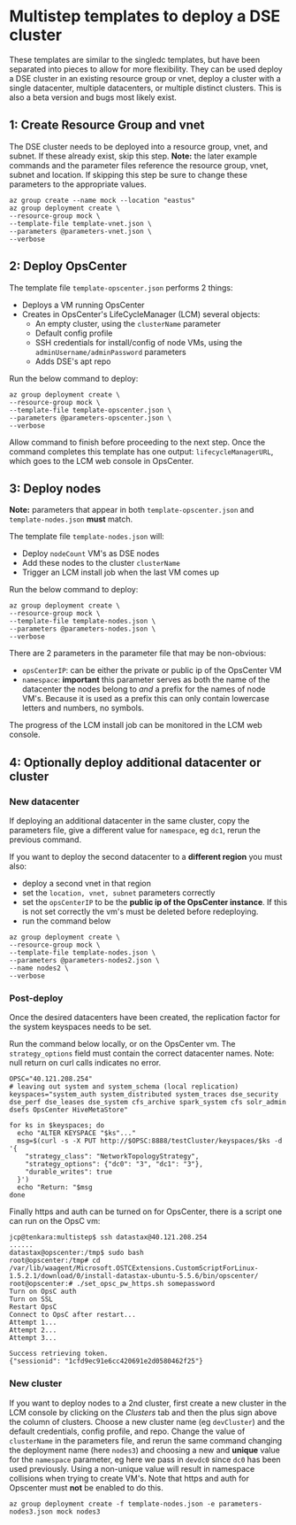 # Multistep templates to deploy a DSE cluster
These templates are similar to the singledc templates, but have been separated into pieces to allow for more flexibility. They can be used deploy a DSE cluster in an existing resource group or vnet, deploy a cluster with a single datacenter, multiple datacenters, or multiple distinct clusters. This is also a beta version and bugs most likely exist.


## 1: Create Resource Group and vnet
The DSE cluster needs to be deployed into a resource group, vnet, and subnet. If these already exist, skip this step. **Note:** the later example commands and the parameter files reference the resource group, vnet, subnet and location. If skipping this step be sure to change these parameters to the appropriate values.
```
az group create --name mock --location "eastus"
az group deployment create \
--resource-group mock \
--template-file template-vnet.json \
--parameters @parameters-vnet.json \
--verbose
```

## 2: Deploy OpsCenter
The template file `template-opscenter.json` performs 2 things:
- Deploys a VM running OpsCenter
- Creates in OpsCenter's LifeCycleManager (LCM) several objects:
  - An empty cluster, using the `clusterName` parameter
  - Default config profile
  - SSH credentials for install/config of node VMs, using the `adminUsername/adminPassword` parameters
  - Adds DSE's apt repo  

Run the below command to deploy:
```
az group deployment create \
--resource-group mock \
--template-file template-opscenter.json \
--parameters @parameters-opscenter.json \
--verbose
```
Allow command to finish before proceeding to the next step. Once the command completes this template has one output: `lifecycleManagerURL`, which goes to the LCM web console in OpsCenter.

## 3: Deploy nodes
**Note:** parameters that appear in both `template-opscenter.json` and `template-nodes.json` **must** match.

The template file `template-nodes.json` will:
- Deploy `nodeCount` VM's as DSE nodes
- Add these nodes to the cluster `clusterName`
- Trigger an LCM install job when the last VM comes up

Run the below command to deploy:
```
az group deployment create \
--resource-group mock \
--template-file template-nodes.json \
--parameters @parameters-nodes.json \
--verbose
```
There are 2 parameters in the parameter file that may be non-obvious:
  - `opsCenterIP`:  can be either the private or public ip of the OpsCenter VM
  - `namespace`:  **important** this parameter serves as both the name of the datacenter the nodes belong to *and* a prefix for the names of node VM's. Because it is used as a prefix this can only contain lowercase letters and numbers, no symbols.

The progress of the LCM install job can be monitored in the LCM web console.

## 4: Optionally deploy additional datacenter or cluster
### New datacenter
If deploying an additional datacenter in the same cluster, copy the parameters file, give a different value for `namespace`, eg `dc1`, rerun the previous command.

If you want to deploy the second datacenter to a **different region** you must also:
- deploy a second vnet in that region
- set the `location, vnet, subnet` parameters correctly
- set the `opsCenterIP` to be the **public ip of the OpsCenter instance**. If this is not set correctly the vm's must be deleted before redeploying.
- run the command below

```
az group deployment create \
--resource-group mock \
--template-file template-nodes.json \
--parameters @parameters-nodes2.json \
--name nodes2 \
--verbose
```

### Post-deploy

Once the desired datacenters have been created, the replication factor for the system keyspaces needs to be set.

Run the command below locally, or on the OpsCenter vm. The `strategy_options` field must contain the correct datacenter names.
Note: null return on curl calls indicates no error.
```
OPSC="40.121.208.254"
# leaving out system and system_schema (local replication)
keyspaces="system_auth system_distributed system_traces dse_security dse_perf dse_leases dse_system cfs_archive spark_system cfs solr_admin dsefs OpsCenter HiveMetaStore"

for ks in $keyspaces; do
  echo "ALTER KEYSPACE "$ks"..."
  msg=$(curl -s -X PUT http://$OPSC:8888/testCluster/keyspaces/$ks -d '{
    "strategy_class": "NetworkTopologyStrategy",
    "strategy_options": {"dc0": "3", "dc1": "3"},
    "durable_writes": true
  }')
  echo "Return: "$msg
done
```

Finally https and auth can be turned on for OpsCenter, there is a script one can run on the OpsC vm:
```
jcp@tenkara:multistep$ ssh datastax@40.121.208.254
......
datastax@opscenter:/tmp$ sudo bash
root@opscenter:/tmp# cd /var/lib/waagent/Microsoft.OSTCExtensions.CustomScriptForLinux-1.5.2.1/download/0/install-datastax-ubuntu-5.5.6/bin/opscenter/
root@opscenter:# ./set_opsc_pw_https.sh somepassword
Turn on OpsC auth
Turn on SSL
Restart OpsC
Connect to OpsC after restart...
Attempt 1...
Attempt 2...
Attempt 3...

Success retrieving token.
{"sessionid": "1cfd9ec91e6cc420691e2d0580462f25"}
```

### New cluster
If you want to deploy nodes to a 2nd cluster, first create a new cluster in the LCM console by clicking on the *Clusters* tab and then the plus sign above the column of clusters. Choose a new cluster name (eg `devCluster`) and the default credentials, config profile, and repo. Change the value of `clusterName` in the parameters file, and rerun the same command changing the deployment name (here `nodes3`) and choosing a new and **unique** value for the `namespace` parameter, eg here we pass in `devdc0` since `dc0` has been used previously. Using a non-unique value will result in namespace collisions when trying to create VM's. Note that https and auth for Opscenter must **not** be enabled to do this.

```
az group deployment create -f template-nodes.json -e parameters-nodes3.json mock nodes3
```
